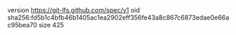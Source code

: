 version https://git-lfs.github.com/spec/v1
oid sha256:fd5b1c4bfb46b1405ac1ea2902eff356fe43a8c867c6873edae0e66ac95bea70
size 425
